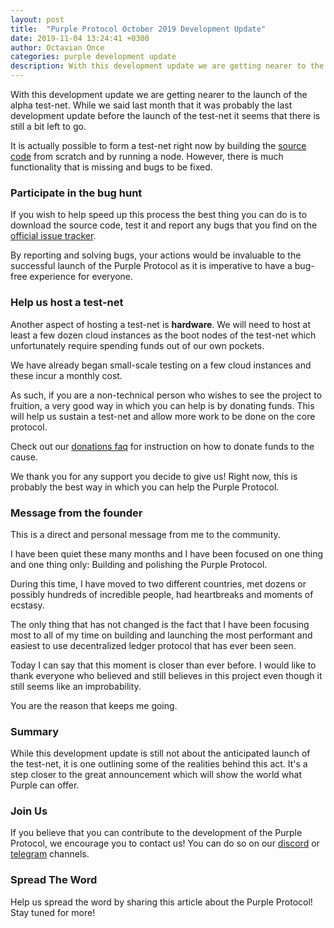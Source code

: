```yaml
---
layout: post
title:  "Purple Protocol October 2019 Development Update"
date: 2019-11-04 13:24:41 +0300
author: Octavian Once
categories: purple development update
description: With this development update we are getting nearer to the launch of the alpha test-net...
--- 
```

With this development update we are getting nearer to the launch of the alpha test-net. While we said last month that it was probably the last development update before the launch of the test-net it seems that there is still a bit left to go.

It is actually possible to form a test-net right now by building the [source code](https://github.com/purpleprotocol/purple) from scratch and by running a node. However, there is much functionality that is missing and bugs to be fixed.

### Participate in the bug hunt
If you wish to help speed up this process the best thing you can do is to download the source code, test it and report any bugs that you find on the [official issue tracker](https://github.com/purpleprotocol/purple/issues).

By reporting and solving bugs, your actions would be invaluable to the successful launch of the Purple Protocol as it is imperative to have a bug-free experience for everyone.

### Help us host a test-net
Another aspect of hosting a test-net is **hardware**. We will need to host at least a few dozen cloud instances as the boot nodes of the test-net which unfortunately require spending funds out of our own pockets.

We have already began small-scale testing on a few cloud instances and these incur a monthly cost.

As such, if you are a non-technical person who wishes to see the project to fruition, a very good way in which you can help is by donating funds. This will help us sustain a test-net and allow more work to be done on the core protocol.

Check out our [donations faq](https://purpleprotocol.org/blog/participate-in-purple-crowdfunding-campaign) for instruction on how to donate funds to the cause.

We thank you for any support you decide to give us! Right now, this is probably the best way in which you can help the Purple Protocol.

### Message from the founder
This is a direct and personal message from me to the community. 

I have been quiet these many months and I have been focused on one thing and one thing only: Building and polishing the Purple Protocol.

During this time, I have moved to two different countries, met dozens or possibly hundreds of incredible people, had heartbreaks and moments of ecstasy.

The only thing that has not changed is the fact that I have been focusing most to all of my time on building and launching the most performant and easiest to use decentralized ledger protocol that has ever been seen.

Today I can say that this moment is closer than ever before. I would like to thank everyone who believed and still believes in this project even though it still seems like an improbability. 

You are the reason that keeps me going.

### Summary
While this development update is still not about the anticipated launch of the test-net, it is one outlining some of the realities behind this act. It's a step closer to the great announcement which will show the world what Purple can offer. 

### Join Us
If you believe that you can contribute to the development of the Purple Protocol, we encourage you to contact us! You can do so on our [discord](https://discord.gg/5ZVZnKd) or [telegram](https://t.me/purple_protocol) channels. 

### Spread The Word
Help us spread the word by sharing this article about the Purple Protocol! Stay tuned for more!

